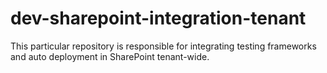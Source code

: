 # dev-sharepoint-integration-tenant
This particular repository is responsible for integrating testing frameworks and auto deployment in SharePoint tenant-wide. 

